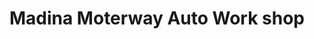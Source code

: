 ---
title: "Madina Moterway Auto Work shop"
url: /faisalabad/madina-moterway-auto-work-shop/
shop: car repair
---